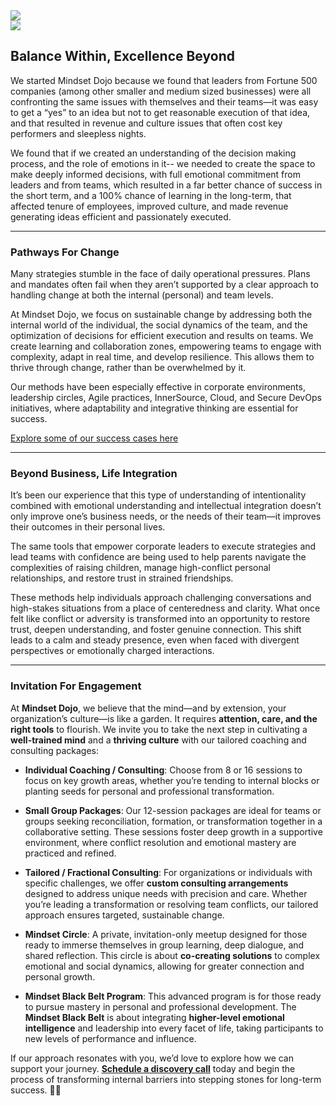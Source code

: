 
<div class="row">
    <div class="col-md-5 col-sm-4 text-center">
        <img class="img-fluid" src="images/DojoLogo-Black-Center.png" style="max-height:350px">
    </div>
    <div class="col-md-7 col-sm-8 text-right d-none d-sm-block">
        <img class="img-fluid" src="images/Pagoda-Black.png" style="max-height:350px">
    </div>
</div>

## Balance Within, Excellence Beyond

We started Mindset Dojo because we found that leaders from Fortune 500 companies (among other smaller and medium sized businesses) were all confronting the same issues with themselves and their teams—it was easy to get a “yes” to an idea but not to get reasonable execution of that idea, and that resulted in revenue and culture issues that often cost key performers and sleepless nights. 

We found that if we created an understanding of the decision making process, and the role of emotions in it--  we needed to create the space to make deeply informed decisions, with full emotional commitment from leaders and from teams, which resulted in a far better chance of success in the short term, and a 100% chance of learning in the long-term, that affected tenure of employees, improved culture, and made revenue generating ideas efficient and passionately executed.

---

### Pathways For Change

Many strategies stumble in the face of daily operational pressures. Plans and mandates often fail when they aren’t supported by a clear approach to handling change at both the internal (personal) and team levels.

At Mindset Dojo, we focus on sustainable change by addressing both the internal world of the individual, the social dynamics of the team, and the optimization of decisions for efficient execution and results on teams.  We create learning and collaboration zones, empowering teams to engage with complexity, adapt in real time, and develop resilience. This allows them to thrive through change, rather than be overwhelmed by it.

Our methods have been especially effective in corporate environments, leadership circles, Agile practices, InnerSource, Cloud, and Secure DevOps initiatives, where adaptability and integrative thinking are essential for success.

[Explore some of our success cases here](https://projects.michael.basil.one/)

---

### Beyond Business, Life Integration

It’s been our experience that this type of understanding of intentionality combined with emotional understanding and intellectual integration doesn’t only improve one’s business needs, or the needs of their team—it improves their outcomes in their personal lives.

The same tools that empower corporate leaders to execute strategies and lead teams with confidence are being used to help parents navigate the complexities of raising children, manage high-conflict personal relationships, and restore trust in strained friendships.

These methods help individuals approach challenging conversations and high-stakes situations from a place of centeredness and clarity. What once felt like conflict or adversity is transformed into an opportunity to restore trust, deepen understanding, and foster genuine connection. This shift leads to a calm and steady presence, even when faced with divergent perspectives or emotionally charged interactions.

---

### Invitation For Engagement

At **Mindset Dojo**, we believe that the mind—and by extension, your organization’s culture—is like a garden. It requires **attention, care, and the right tools** to flourish. We invite you to take the next step in cultivating a **well-trained mind** and a **thriving culture** with our tailored coaching and consulting packages:

- **Individual Coaching / Consulting**: Choose from 8 or 16 sessions to focus on key growth areas, whether you’re tending to internal blocks or planting seeds for personal and professional transformation.
  
- **Small Group Packages**: Our 12-session packages are ideal for teams or groups seeking reconciliation, formation, or transformation together in a collaborative setting. These sessions foster deep growth in a supportive environment, where conflict resolution and emotional mastery are practiced and refined.
  
- **Tailored / Fractional Consulting**: For organizations or individuals with specific challenges, we offer **custom consulting arrangements** designed to address unique needs with precision and care. Whether you’re leading a transformation or resolving team conflicts, our tailored approach ensures targeted, sustainable change.

- **Mindset Circle**: A private, invitation-only meetup designed for those ready to immerse themselves in group learning, deep dialogue, and shared reflection. This circle is about **co-creating solutions** to complex emotional and social dynamics, allowing for greater connection and personal growth.

- **Mindset Black Belt Program**: This advanced program is for those ready to pursue mastery in personal and professional development. The **Mindset Black Belt** is about integrating **higher-level emotional intelligence** and leadership into every facet of life, taking participants to new levels of performance and influence.

If our approach resonates with you, we’d love to explore how we can support your journey. **[Schedule a discovery call](https://connect.mindset.dojo.center)** today and begin the process of transforming internal barriers into stepping stones for long-term success. 🙏🌿
